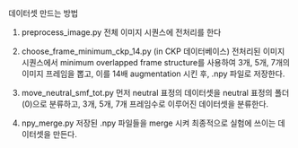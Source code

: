 데이터셋 만드는 방법

1. preprocess_image.py
전체 이미지 시퀀스에 전처리를 한다 

2. choose_frame_minimum_ckp_14.py
(in CKP 데이터베이스)
전처리된 이미지 시퀀스에서 minimum overlapped frame structure를 사용하여 3개, 5개, 7개의 이미지 프레임을 뽑고, 
이를 14배 augmentation 시킨 후, .npy 파일로 저장한다.

3. move_neutral_smf_tot.py
먼저 neutral 표정의 데이터셋을 neutral 표정의 폴더(0)으로 분류하고,
3개, 5개, 7개 프레임수로 이루어진 데이터셋을 분류한다.

4. npy_merge.py
저장된 .npy 파일들을 merge 시켜 최종적으로 실험에 쓰이는 데이터셋을 만든다.
